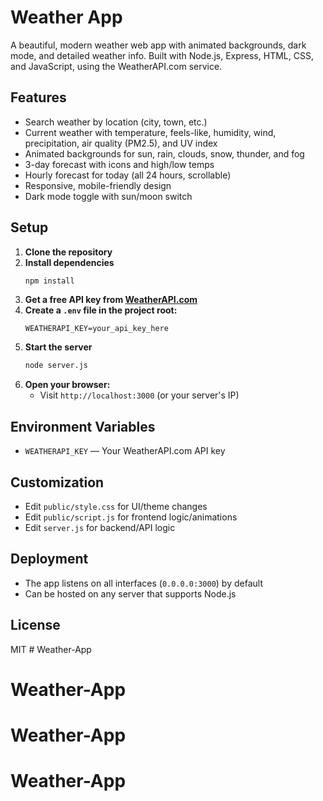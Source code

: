 # Weather App

A beautiful, modern weather web app with animated backgrounds, dark mode, and detailed weather info. Built with Node.js, Express, HTML, CSS, and JavaScript, using the WeatherAPI.com service.

## Features
- Search weather by location (city, town, etc.)
- Current weather with temperature, feels-like, humidity, wind, precipitation, air quality (PM2.5), and UV index
- Animated backgrounds for sun, rain, clouds, snow, thunder, and fog
- 3-day forecast with icons and high/low temps
- Hourly forecast for today (all 24 hours, scrollable)
- Responsive, mobile-friendly design
- Dark mode toggle with sun/moon switch

## Setup
1. **Clone the repository**
2. **Install dependencies**
   ```bash
   npm install
   ```
3. **Get a free API key from [WeatherAPI.com](https://www.weatherapi.com/)**
4. **Create a `.env` file in the project root:**
   ```env
   WEATHERAPI_KEY=your_api_key_here
   ```
5. **Start the server**
   ```bash
   node server.js
   ```
6. **Open your browser:**
   - Visit `http://localhost:3000` (or your server's IP)

## Environment Variables
- `WEATHERAPI_KEY` — Your WeatherAPI.com API key

## Customization
- Edit `public/style.css` for UI/theme changes
- Edit `public/script.js` for frontend logic/animations
- Edit `server.js` for backend/API logic

## Deployment
- The app listens on all interfaces (`0.0.0.0:3000`) by default
- Can be hosted on any server that supports Node.js

## License
MIT # Weather-App
# Weather-App
# Weather-App
# Weather-App
